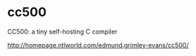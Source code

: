 cc500
=====

CC500: a tiny self-hosting C compiler

http://homepage.ntlworld.com/edmund.grimley-evans/cc500/
